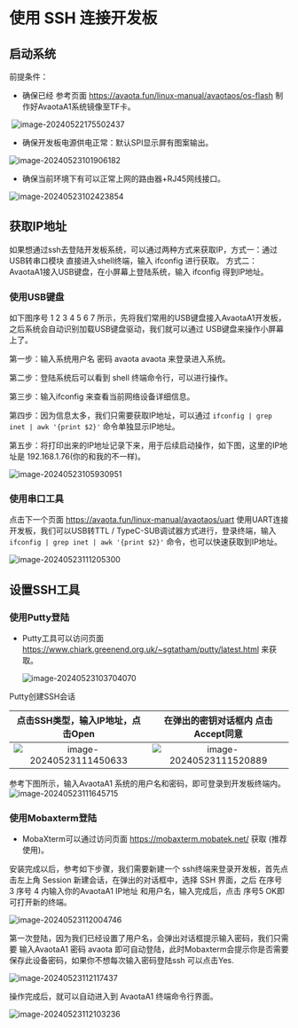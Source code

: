 # 使用 SSH 连接开发板

## 启动系统

前提条件：

- 确保已经 参考页面 https://avaota.fun/linux-manual/avaotaos/os-flash 制作好AvaotaA1系统镜像至TF卡。

​	![image-20240522175502437](03-ssh.assets/image-20240522175502437.png)

- 确保开发板电源供电正常：默认SPI显示屏有图案输出。

![image-20240523101906182](03-ssh.assets/image-20240523101906182.png)

- 确保当前环境下有可以正常上网的路由器+RJ45网线接口。

![image-20240523102423854](03-ssh.assets/image-20240523102423854.png)



## 获取IP地址

如果想通过ssh去登陆开发板系统，可以通过两种方式来获取IP，方式一：通过USB转串口模块 直接进入shell终端，输入 ifconfig 进行获取。 方式二： AvaotaA1接入USB键盘，在小屏幕上登陆系统，输入 ifconfig 得到IP地址。

### 使用USB键盘

如下图序号 1 2 3 4 5 6 7 所示，先将我们常用的USB键盘接入AvaotaA1开发板，之后系统会自动识别加载USB键盘驱动，我们就可以通过 USB键盘来操作小屏幕上了。

第一步：输入系统用户名 密码 avaota avaota 来登录进入系统。

第二步：登陆系统后可以看到 shell 终端命令行，可以进行操作。

第三步：输入ifconfig 来查看当前网络设备详细信息。

第四步：因为信息太多，我们只需要获取IP地址，可以通过 `ifconfig | grep inet | awk '{print $2}'` 命令单独显示IP地址。

第五步：将打印出来的IP地址记录下来，用于后续启动操作，如下图，这里的IP地址是 192.168.1.76(你的和我的不一样)。

![image-20240523105930951](03-ssh.assets/image-20240523105930951.png)



### 使用串口工具

点击下一个页面  https://avaota.fun/linux-manual/avaotaos/uart 使用UART连接开发板，我们可以USB转TTL / TypeC-SUB调试器方式进行，登录终端，输入  `ifconfig | grep inet | awk '{print $2}'`  命令，也可以快速获取到IP地址。

![image-20240523111205300](03-ssh.assets/image-20240523111205300.png)



## 设置SSH工具

### 使用Putty登陆

- Putty工具可以访问页面 https://www.chiark.greenend.org.uk/~sgtatham/putty/latest.html 来获取。

  ![image-20240523103704070](03-ssh.assets/image-20240523103704070.png)

  

Putty创建SSH会话

|              点击SSH类型，输入IP地址，点击Open               |             在弹出的密钥对话框内 点击 Accept同意             |
| :----------------------------------------------------------: | :----------------------------------------------------------: |
| ![image-20240523111450633](03-ssh.assets/image-20240523111450633.png) | ![image-20240523111520889](03-ssh.assets/image-20240523111520889.png) |

  参考下图所示，输入AvaotaA1 系统的用户名和密码，即可登录到开发板终端内。![image-20240523111645715](03-ssh.assets/image-20240523111645715.png)



### 使用Mobaxterm登陆

- MobaXterm可以通过访问页面 https://mobaxterm.mobatek.net/ 获取 (推荐使用)。

安装完成以后，参考如下步骤，我们需要新建一个 ssh终端来登录开发板，首先点击左上角 Session 新建会话，在弹出的对话框中，选择 SSH 界面，之后 在序号 3  序号 4 内输入你的AvaotaA1 IP地址 和用户名，输入完成后，点击 序号5 OK即可打开新的终端。

![image-20240523112004746](03-ssh.assets/image-20240523112004746.png)

第一次登陆，因为我们已经设置了用户名，会弹出对话框提示输入密码，我们只需要 输入AvaotaA1 密码 avaota 即可自动登陆，此时Mobaxterm会提示你是否需要保存此设备密码，如果你不想每次输入密码登陆ssh 可以点击Yes.

![image-20240523112117437](03-ssh.assets/image-20240523112117437.png)

操作完成后，就可以自动进入到 AvaotaA1 终端命令行界面。

![image-20240523112103236](03-ssh.assets/image-20240523112103236.png)
